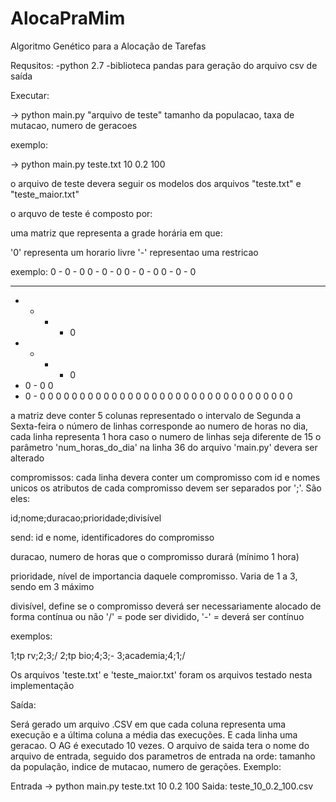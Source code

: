 # AlocaPraMim
Algoritmo Genético para a Alocação de Tarefas

Requsitos:
-python 2.7
-biblioteca pandas para geração do arquivo csv de saída

Executar:

-> python main.py "arquivo de teste" tamanho da populacao, taxa de mutacao, numero de geracoes

exemplo:

-> python main.py teste.txt 10 0.2 100

o arquivo de teste devera seguir os modelos dos arquivos "teste.txt" e "teste_maior.txt"

o arquvo de teste é composto por:

uma matriz que representa a grade horária em que: 

'0' representa um horario livre 
'-' representao uma restricao

exemplo:
0	-	0	-	0
0	-	0	-	0
0	-	0	-	0
0	-	0	-	0
-	-	-	-	-
-	-	-	-	0
-	-	-	-	0
-	0	-	0	0
-	0	-	0	0
0	0	0	0	0
0	0	0	0	0
0	0	0	0	0
0	0	0	0	0
0	0	0	0	0
0	0	0	0	0

a matriz deve conter 5 colunas representado o intervalo de Segunda a Sexta-feira
o número de linhas corresponde ao numero de horas no dia, cada linha representa 1 hora
caso o numero de linhas seja diferente de 15 o parâmetro 'num_horas_do_dia' na linha 36 do arquivo 'main.py' devera ser alterado



compromissos:
cada linha devera conter um compromisso com id e nomes unicos
os atributos de cada compromisso devem ser separados por ';'. São eles:

id;nome;duracao;prioridade;divisível

send:
id e nome, identificadores do compromisso

duracao, numero de horas que o compromisso durará (mínimo 1 hora)

prioridade, nível de importancia daquele compromisso. Varia de 1 a 3, sendo em 3 máximo

divisível, define se o compromisso deverá ser necessariamente alocado de forma contínua ou não
'/' = pode ser dividido, '-' = deverá ser contínuo

exemplos:

1;tp rv;2;3;/
2;tp bio;4;3;-
3;academia;4;1;/

Os arquivos 'teste.txt' e 'teste_maior.txt' foram os arquivos testado nesta implementação

Saída:

Será gerado um arquivo .CSV em que cada coluna representa uma execução e a última coluna a média das execuções. E cada linha uma geracao. O AG é executado 10 vezes.
O arquivo de saida tera o nome do arquivo de entrada, seguido dos parametros de entrada na orde:
tamanho da população, indice de mutacao, numero de gerações.
Exemplo:

Entrada -> python main.py teste.txt 10 0.2 100
Saida: teste_10_0.2_100.csv







